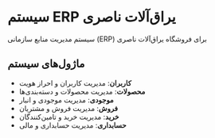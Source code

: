 # سیستم ERP یراق‌آلات ناصری

سیستم مدیریت منابع سازمانی (ERP) برای فروشگاه یراق‌آلات ناصری

## ماژول‌های سیستم

- **کاربران**: مدیریت کاربران و احراز هویت
- **محصولات**: مدیریت محصولات و دسته‌بندی‌ها
- **موجودی**: مدیریت موجودی و انبار
- **فروش**: مدیریت فروش و مشتریان
- **خرید**: مدیریت خرید و تامین‌کنندگان
- **حسابداری**: مدیریت حسابداری و مالی
